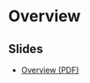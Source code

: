# Overview
## Slides
* [Overview (PDF)](http://www.tamberg.org/mse/2020/hs/TSM_MobCom_Overview.pdf)
